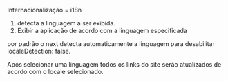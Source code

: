 Internacionalização = i18n

1. detecta a linguagem a ser exibida.
2. Exibir a aplicação de acordo com a linguagem especificada

por padrão o next detecta automaticamente a linguagem
para desabilitar localeDetection: false.

Após selecionar uma linguagem todos os links do site serão atualizados de acordo com o locale selecionado.
